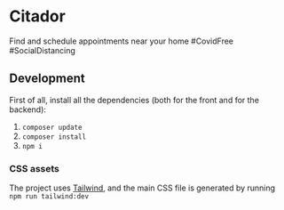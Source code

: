 # Citador
Find and schedule appointments near your home #CovidFree #SocialDistancing

## Development
First of all, install all the dependencies (both for the front and for the backend):
1. `composer update`
2. `composer install`
3. `npm i`

### CSS assets
The project uses [Tailwind](https://tailwindcss.com/), and the main CSS file is generated by running `npm run tailwind:dev`